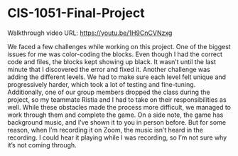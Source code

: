 # CIS-1051-Final-Project
Walkthrough video URL: https://youtu.be/1H9CnCVNzxg

We faced a few challenges while working on this project. One of the biggest issues for me was color-coding the blocks. Even though I had the correct code and files, the blocks kept showing up black. It wasn’t until the last minute that I discovered the error and fixed it. Another challenge was adding the different levels. We had to make sure each level felt unique and progressively harder, which took a lot of testing and fine-tuning. Additionally, one of our group members dropped the class during the project, so my teammate Ristia and I had to take on their responsibilities as well. While these obstacles made the process more difficult, we managed to work through them and complete the game. 
On a side note, the game has background music, and I’ve shown it to you in person before. But for some reason, when I’m recording it on Zoom, the music isn’t heard in the recording. I could hear it playing while I was recording, so I’m not sure why it’s not coming through. 

